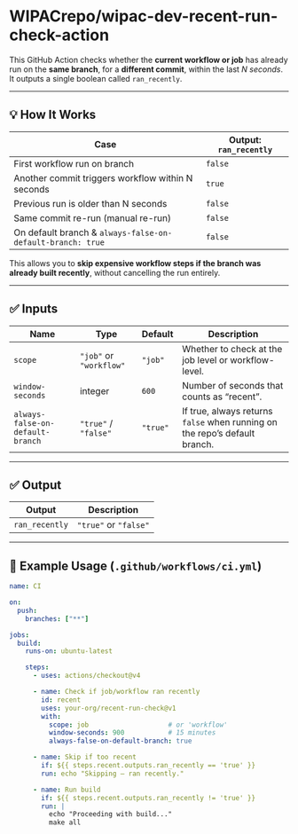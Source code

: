 # WIPACrepo/wipac-dev-recent-run-check-action
This GitHub Action checks whether the **current workflow or job** has already run on the **same branch**, for a **different commit**, within the last *N seconds*.  
It outputs a single boolean called `ran_recently`.

---

## 💡 How It Works 

| Case | Output: `ran_recently` |
|------|--------------------------|
| First workflow run on branch | `false` |
| Another commit triggers workflow within N seconds | `true` |
| Previous run is older than N seconds | `false` |
| Same commit re-run (manual re-run) | `false` |
| On default branch & `always-false-on-default-branch: true` | `false` |

This allows you to **skip expensive workflow steps if the branch was already built recently**, without cancelling the run entirely.

---

## ✅ Inputs

| Name | Type | Default | Description |
|------|------|---------|-------------|
| `scope` | `"job"` or `"workflow"` | `"job"` | Whether to check at the job level or workflow-level. |
| `window-seconds` | integer | `600` | Number of seconds that counts as “recent”. |
| `always-false-on-default-branch` | `"true"` / `"false"` | `"true"` | If true, always returns `false` when running on the repo’s default branch. |

---

## ✅ Output

| Output | Description |
|--------|-------------|
| `ran_recently` | `"true"` or `"false"` |

---

## 📁 Example Usage (`.github/workflows/ci.yml`)

```yaml
name: CI

on:
  push:
    branches: ["**"]

jobs:
  build:
    runs-on: ubuntu-latest

    steps:
      - uses: actions/checkout@v4

      - name: Check if job/workflow ran recently
        id: recent
        uses: your-org/recent-run-check@v1
        with:
          scope: job                    # or 'workflow'
          window-seconds: 900           # 15 minutes
          always-false-on-default-branch: true

      - name: Skip if too recent
        if: ${{ steps.recent.outputs.ran_recently == 'true' }}
        run: echo "Skipping — ran recently."

      - name: Run build
        if: ${{ steps.recent.outputs.ran_recently != 'true' }}
        run: |
          echo "Proceeding with build..."
          make all
```

